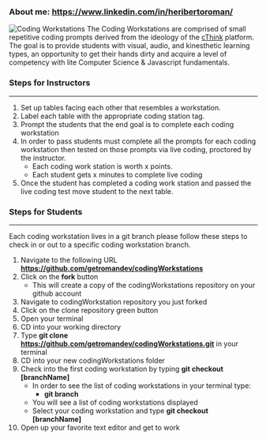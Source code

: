 ### About me: https://www.linkedin.com/in/heribertoroman/
![Coding Workstations](img/codingWorkstation.png)
The Coding Workstations are comprised of small repetitive coding prompts derived from the ideology of the [cThink](https://github.com/getromandev/cThink) platform. The goal is to provide students with visual, audio, and kinesthetic learning types, an opportunity to get their hands dirty and acquire a level of competency with lite Computer Science & Javascript fundamentals.

### Steps for Instructors
____________________________________________________________________________________
1. Set up tables facing each other that resembles a workstation.
2. Label each table with the appropriate coding station tag.
3. Prompt the students that the end goal is to complete each coding workstation
4. In order to pass students must complete all the prompts for each coding workstation then tested on those prompts via live coding, proctored by the instructor.
    - Each coding work station is worth x points.
    - Each student gets x minutes to complete live coding
5. Once the student has completed a coding work station and passed the live coding test move student to the next table.

### Steps for Students
______________________________________________________________________________________
Each coding workstation lives in a git branch please follow these steps to check in or out to a specific coding workstation branch.

1. Navigate to the following URL **https://github.com/getromandev/codingWorkstations**
2. Click on the **fork** button
    - This will create a copy of the codingWorkstations repository on your github account
3. Navigate to codingWorkstation repository you just forked
4. Click on the clone repository green button
5. Open your terminal
6. CD into your working directory
7. Type **git clone https://github.com/getromandev/codingWorkstations.git** in your terminal
8. CD into your new codingWorkstations folder
9. Check into the first coding workstation by typing **git checkout [branchName]**
    - In order to see the list of coding workstations in your terminal type:
        - **git branch**
    - You will see a list of coding workstations displayed
    - Select your coding workstation and type **git checkout [branchName]**
10. Open up your favorite text editor and get to work
